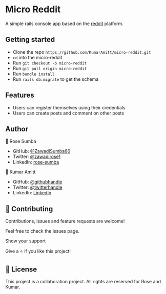 # Micro Reddit

A simple rails console app based on the [reddit](https://reddit.com) platform.

## Getting started

- Clone the repo `https://github.com/KumarAmitt/micro-reddit.git`
- `cd` into the micro-reddit
- Run `git checkout -b micro-reddit`
- Run `git pull origin micro-reddit`
- Run `bundle install`
- Run `rails db:migrate` to get the schema

## Features

- Users can register themselves using their credentials
- Users can create posts and comment on other posts


## Author

👤 Rose Sumba

- GitHub: [@ZawadiSumba66](https://github.com/ZawadiSumba66)
- Twitter: [@zawadirose1](https://twitter.com/zawadirose1)
- LinkedIn: [rose-sumba](https://www.linkedin.com/in/rose-sumba-9b36401b5/)

👤 Kumar Amitt

- GitHub: [@githubhandle](https://github.com/KumarAmitt)
- Twitter: [@twitterhandle](https://twitter.com/ArrshAmitt)
- LinkedIn: [LinkedIn](www.linkedin.com/in/kumar-amitt)

## 🤝 Contributing

Contributions, issues and feature requests are welcome!

Feel free to check the issues page.

Show your support

Give a ⭐️ if you like this project!

## 📝 License

This project is a collaboration project. All rights are reserved for Rose and Kumar.